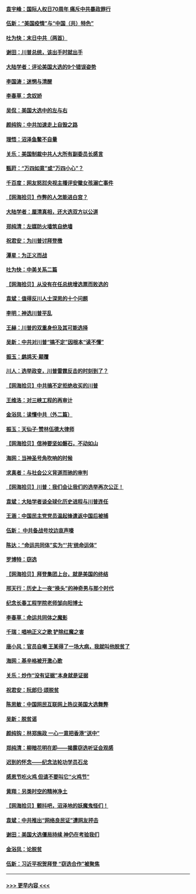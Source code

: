 #### [袁宇峰：国际人权日70周年 痛斥中共暴政罪行](../pages/nsc993/n12611965.md?t=12112302) 
#### [伍新：“美国疫情”与“中国（共）特色”](../pages/nsc993/n12611463.md?t=12112302) 
#### [吐为快：末日中共（两首）](../pages/nsc993/n12611461.md?t=12112302) 
#### [谢田：川普总统，该出手时就出手](../pages/nsc993/n12610905.md?t=12112302) 
#### [大陆学者：评论美国大选的9个错误姿势](../pages/nsc993/n12609586.md?t=12112302) 
#### [李国涛：迷惘与清醒](../pages/nsc993/n12607532.md?t=12112302) 
#### [李春草：念奴娇](../pages/nsc993/n12607083.md?t=12112302) 
#### [吴侃：美国大选中的左与右](../pages/nsc993/n12607054.md?t=12112302) 
#### [颜纯钩：中共加速走上自毁之路](../pages/nsc993/n12606473.md?t=12112302) 
#### [理悟：沼泽鱼鳖不自量](../pages/nsc993/n12606454.md?t=12112302) 
#### [关乐：美国制裁中共人大所有副委员长感言](../pages/nsc993/n12606442.md?t=12112302) 
#### [甄莳：“万四如意”或“万四小心”？](../pages/nsc993/n12606091.md?t=12112302) 
#### [千百度：网友怒怼央视主播评安徽女孩溺亡事件](../pages/nsc993/n12605370.md?t=12112302) 
#### [【网海拾贝】作弊的人怎能进白宫？](../pages/nsc993/n12603546.md?t=12112302) 
#### [大陆学者：厘清真相，还大选双方以公道](../pages/nsc993/n12603475.md?t=12112302) 
#### [郑纯清：左媒防火墙筑自绝墙](../pages/nsc993/n12602226.md?t=12112302) 
#### [祝君安：为川普讨拜登檄](../pages/nsc993/n12602199.md?t=12112302) 
#### [潭星：为正义而战](../pages/nsc993/n12600926.md?t=12112302) 
#### [吐为快：中美关系二篇](../pages/nsc993/n12600908.md?t=12112302) 
#### [【网海拾贝】从没有在任总统增选票而败选的](../pages/nsc993/n12600435.md?t=12112302) 
#### [袁斌：值得反川人士深思的十个问题](../pages/nsc993/n12600332.md?t=12112302) 
#### [李明：神选川普平乱](../pages/nsc993/n12599751.md?t=12112302) 
#### [王赫：川普的双重身份及其可能选择](../pages/nsc993/n12599723.md?t=12112302) 
#### [吴新：中共对川普“搞不定”因根本“读不懂”](../pages/nsc993/n12599502.md?t=12112302) 
#### [振玉：鹧鸪天‧颠覆](../pages/nsc993/n12599494.md?t=12112302) 
#### [川人：选举政变，川普雷霆反击的时刻到了？](../pages/nsc993/n12599291.md?t=12112302) 
#### [【网海拾贝】中共搞不定拒绝收买的川普](../pages/nsc993/n12598955.md?t=12112302) 
#### [王维洛：对三峡工程的再审计](../pages/nsc993/n12598436.md?t=12112302) 
#### [金浴凤：读懂中共（外二篇）](../pages/nsc993/n12597943.md?t=12112302) 
#### [振玉：天仙子‧赞林伍德大律师](../pages/nsc993/n12597929.md?t=12112302) 
#### [【网海拾贝】信神要坚如磐石，不动如山](../pages/nsc993/n12597901.md?t=12112302) 
#### [海网：当神圣号角吹响的时候](../pages/nsc993/n12595891.md?t=12112302) 
#### [求真者：与社会公义背道而驰的审判](../pages/nsc993/n12595868.md?t=12112302) 
#### [【网海拾贝】川普：我们会让我们的选举再次公正！](../pages/nsc993/n12594930.md?t=12112302) 
#### [袁斌：大陆学者谈全球化历史进程与川普连任](../pages/nsc993/n12594690.md?t=12112302) 
#### [王涵：中国民主党党员温起锋遣返中国后被捕](../pages/nsc993/n12594540.md?t=12112302) 
#### [伍新： 中共备战号坟边哀声嚎](../pages/nsc993/n12593086.md?t=12112302) 
#### [陈达：“命运共同体”实为“‘共’统命运体”](../pages/nsc993/n12590865.md?t=12112302) 
#### [罗博特：窃选](../pages/nsc993/n12590619.md?t=12112302) 
#### [【网海拾贝】拜登集团上台，就是美国的终结](../pages/nsc993/n12589725.md?t=12112302) 
#### [邢天行：历史上一夜“换头”的神奇男与那个时代](../pages/nsc993/n12589424.md?t=12112302) 
#### [纪念长春工程学院老师邹向阳博士](../pages/nsc993/n12585390.md?t=12112302) 
#### [李春草：命运共同体之魔影](../pages/nsc993/n12585026.md?t=12112302) 
#### [千瑞：唱响正义之歌 铲除红魔之害](../pages/nsc993/n12585002.md?t=12112302) 
#### [唐小风：官员自嘲 王某得了一场大病，我就叫他脱贫了](../pages/nsc993/n12584981.md?t=12112302) 
#### [海网：基辛格被开激心歌](../pages/nsc993/n12584946.md?t=12112302) 
#### [关乐：炒作“没有证据”本身就是证据](../pages/nsc993/n12583146.md?t=12112302) 
#### [祝君安：阮郎归‧颂脱贫](../pages/nsc993/n12583119.md?t=12112302) 
#### [陈思敏：中国网民互联网上热议美国大选舞弊](../pages/nsc993/n12582845.md?t=12112302) 
#### [吴新：脱贫谣](../pages/nsc993/n12580839.md?t=12112302) 
#### [颜纯钩：林郑施政 一心一意把香港“送中”](../pages/nsc993/n12580805.md?t=12112302) 
#### [郑纯清：柳暗花明在即——揭露窃选听证会观感](../pages/nsc993/n12580795.md?t=12112302) 
#### [迟到的怀念——纪念法轮功学员石龙](../pages/nsc993/n12580245.md?t=12112302) 
#### [感恩节吃火鸡  但请不要叫它“火鸡节”](../pages/nsc993/n12580252.md?t=12112302) 
#### [黄翔：另类时空的精神净土](../pages/nsc993/n12578638.md?t=12112302) 
#### [【网海拾贝】颤抖吧，沼泽地的妖魔鬼怪们！](../pages/nsc993/n12578552.md?t=12112302) 
#### [袁斌：中共推出“网络良民证”遭网友抨击](../pages/nsc993/n12578511.md?t=12112302) 
#### [谢田：美国大选僵局持续 神仍在考验我们](../pages/nsc993/n12577432.md?t=12112302) 
#### [金浴凤：论脱贫](../pages/nsc993/n12576386.md?t=12112302) 
#### [伍新：习近平祝贺拜登 “窃选合作”被聚焦](../pages/nsc993/n12576358.md?t=12112302) 

----
#### [ >>> 更早内容 <<< ](../indexes/nsc993-earlier.md)

